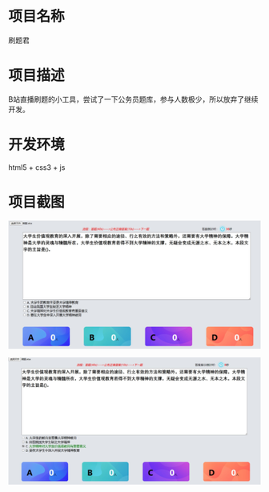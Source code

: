 # 项目名称
刷题君

# 项目描述
B站直播刷题的小工具，尝试了一下公务员题库，参与人数极少，所以放弃了继续开发。

# 开发环境
html5 + css3 + js

# 项目截图
![Example Image](./git_des_img/stj1.jpg)

![Example Image](./git_des_img/stj2.jpg)